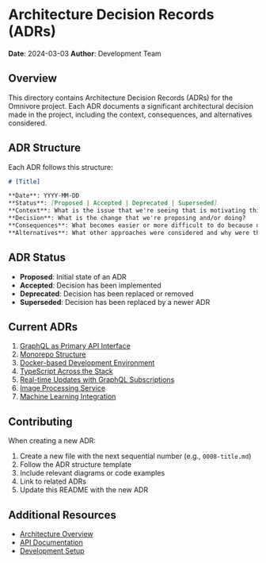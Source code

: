 # Architecture Decision Records (ADRs)

**Date**: 2024-03-03
**Author**: Development Team

## Overview

This directory contains Architecture Decision Records (ADRs) for the Omnivore project. Each ADR documents a significant architectural decision made in the project, including the context, consequences, and alternatives considered.

## ADR Structure

Each ADR follows this structure:

```markdown
# [Title]

**Date**: YYYY-MM-DD
**Status**: [Proposed | Accepted | Deprecated | Superseded]
**Context**: What is the issue that we're seeing that is motivating this decision?
**Decision**: What is the change that we're proposing and/or doing?
**Consequences**: What becomes easier or more difficult to do because of this change?
**Alternatives**: What other approaches were considered and why were they not chosen?
```

## ADR Status

- **Proposed**: Initial state of an ADR
- **Accepted**: Decision has been implemented
- **Deprecated**: Decision has been replaced or removed
- **Superseded**: Decision has been replaced by a newer ADR

## Current ADRs

1. [GraphQL as Primary API Interface](./0001-graphql-as-primary-api.md)
2. [Monorepo Structure](./0002-monorepo-structure.md)
3. [Docker-based Development Environment](./0003-docker-development.md)
4. [TypeScript Across the Stack](./0004-typescript-stack.md)
5. [Real-time Updates with GraphQL Subscriptions](./0005-graphql-subscriptions.md)
6. [Image Processing Service](./0006-image-processing.md)
7. [Machine Learning Integration](./0007-ml-integration.md)

## Contributing

When creating a new ADR:

1. Create a new file with the next sequential number (e.g., `0008-title.md`)
2. Follow the ADR structure template
3. Include relevant diagrams or code examples
4. Link to related ADRs
5. Update this README with the new ADR

## Additional Resources

- [Architecture Overview](../architecture/system-overview.md)
- [API Documentation](../api/README.md)
- [Development Setup](../setup/development-environment.md) 